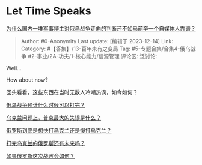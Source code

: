 # Let Time Speaks
[为什么国内一堆军事博主对俄乌战争走向的判断还不如马前卒一个自媒体人靠谱？](https://www.zhihu.com/question/561317056/answer/3325572380)

> Author: #0-Anonymity
> Last update: [编辑于 2023-12-14]
> Link:
> Category: #【答集】/13-百年未有之变局 
> Tag: #5-专题合集/合集4-俄乌战争 #2-事业/2A-功夫/1-核心能力/信源管理 
> 评论区:
> 泛讨论:

Well…

How about now?

  

回头看看，这些东西在当时无数人冷嘲热讽，如今如何？

[俄乌战争预计什么时候可以打完？](https://www.zhihu.com/question/518747432/answer/2366512885?utm_psn=1718686239656587264)

[乌克兰问题上，普京最大的失误是什么？](https://www.zhihu.com/question/555999372/answer/2714506828?utm_psn=1718685646267445248)

[俄罗斯到底是想快打乌克兰还是慢打乌克兰？](https://www.zhihu.com/question/522469201/answer/2400755721?utm_psn=1718688816242749440)

[打完乌克兰的俄罗斯还有未来吗？](https://www.zhihu.com/question/518535508/answer/2396218928?utm_psn=1718688953501298688)

[如果俄罗斯这次战败会如何？](https://www.zhihu.com/question/518627949/answer/2374693882?utm_psn=1718689072317612032)
